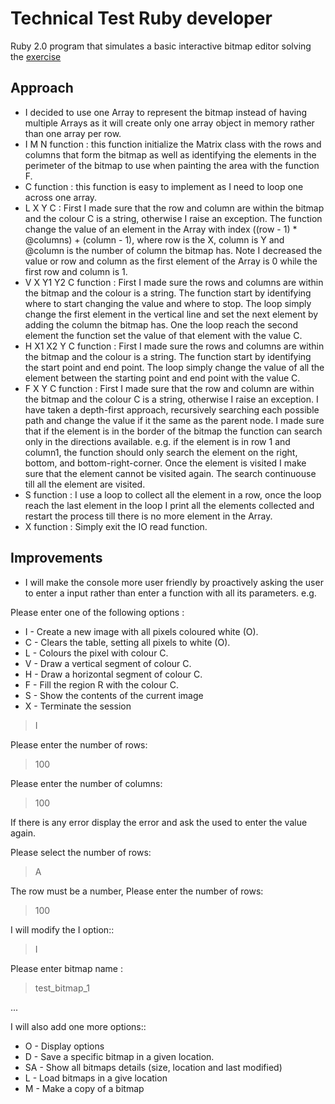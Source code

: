 # Technical Test Ruby developer

Ruby 2.0 program that simulates a basic interactive bitmap editor solving the [exercise](https://gist.github.com/soulnafein/8ee4e60def4e5468df2f) 

## Approach

*  I decided to use one Array to represent the bitmap instead of having multiple Arrays as it will create only one array object in memory rather than one array per row.
* I M N function : this function initialize the Matrix class with the rows and columns that form the bitmap as well as identifying the elements in the perimeter of the bitmap to use when painting the area with the function F.
*   C function  : this function is easy to implement as I need to loop one across one array. 
*   L X Y C : First I made sure that the row and column are within the bitmap and the colour C is a string, otherwise I raise an exception. The function change the value of an element in the Array with index ((row - 1) * @columns) + (column - 1), where row is the X, column is Y and @column is the number of column the bitmap has. Note I decreased the value or row and column as the first element of the Array is 0 while the first row and column is 1. 
*   V X Y1 Y2 C function : First I made sure the rows and columns are within the bitmap and the colour is a string. The function start by identifying where to start changing the value and where to stop. The loop simply change the first element in the vertical line and set the next element by adding the column the bitmap has. One the loop reach the second element the function set the value of that element with the value C.  
*  H X1 X2 Y C function : First I made sure the rows and columns are within the bitmap and the colour is a string. The function start by identifying the start point and end point. The loop simply change the value of all the element between the starting point and end point with the value C.  
*   F X Y C function : First I made sure that the row and column are within the bitmap and the colour C is a string, otherwise I raise an exception. I have taken a depth-first approach, recursively searching each possible path and change the value if it the same as the parent node. I made sure that if the element is in the border of the bitmap the function can search only in the directions available. e.g. if the element is in row 1 and column1, the function should only search the element on the right, bottom, and bottom-right-corner. Once the element is visited I make sure that the element cannot be visited again. The search continuouse till all the element are visited.
*  S function : I use a loop to collect all the element in a row, once the loop reach the last element in the loop I print all the elements collected and restart the process till there is no more element in the Array.    
*   X function : Simply exit the IO read function.

## Improvements

* I will make the console more user friendly by proactively asking the user to enter a input rather than enter a function with all its parameters. e.g. 
 
Please enter one of the following options :

* I  - Create a new image with all pixels coloured white (O).
* C - Clears the table, setting all pixels to white (O).
* L - Colours the pixel with colour C.
* V - Draw a vertical segment of colour C.
* H - Draw a horizontal segment of colour C.
* F - Fill the region R with the colour C.
* S - Show the contents of the current image
* X - Terminate the session

 > I

Please enter the number of rows:

 > 100

Please enter the number of columns:

 > 100

If there is any error display the error and ask the used to enter the value again.

Please select the number of rows:

 > A

The row must be a number, Please enter the number of rows:

 > 100

I will modify the I option::

 > I  

Please enter bitmap name :

 > test_bitmap_1

...

I will also add one more options::

* O   - Display options
* D   - Save a specific bitmap in a given location.
* SA - Show all bitmaps details (size, location and last modified)
* L    - Load bitmaps in a give location
* M   - Make a copy of a bitmap


